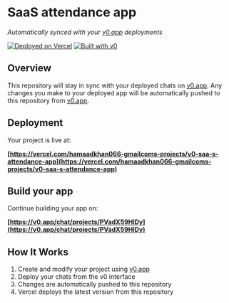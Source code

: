 # SaaS attendance app

*Automatically synced with your [v0.app](https://v0.app) deployments*

[![Deployed on Vercel](https://img.shields.io/badge/Deployed%20on-Vercel-black?style=for-the-badge&logo=vercel)](https://vercel.com/hamaadkhan066-gmailcoms-projects/v0-saa-s-attendance-app)
[![Built with v0](https://img.shields.io/badge/Built%20with-v0.app-black?style=for-the-badge)](https://v0.app/chat/projects/PVadX59HlDy)

## Overview

This repository will stay in sync with your deployed chats on [v0.app](https://v0.app).
Any changes you make to your deployed app will be automatically pushed to this repository from [v0.app](https://v0.app).

## Deployment

Your project is live at:

**[https://vercel.com/hamaadkhan066-gmailcoms-projects/v0-saa-s-attendance-app](https://vercel.com/hamaadkhan066-gmailcoms-projects/v0-saa-s-attendance-app)**

## Build your app

Continue building your app on:

**[https://v0.app/chat/projects/PVadX59HlDy](https://v0.app/chat/projects/PVadX59HlDy)**

## How It Works

1. Create and modify your project using [v0.app](https://v0.app)
2. Deploy your chats from the v0 interface
3. Changes are automatically pushed to this repository
4. Vercel deploys the latest version from this repository